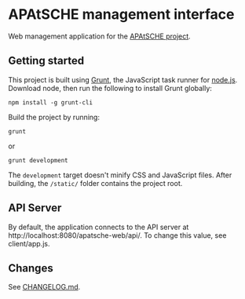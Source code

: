 # APAtSCHE management interface

Web management application for the [APAtSCHE project](https://bitbucket.org/apatscheii/apatsche-web).


## Getting started

This project is built using [Grunt](http://gruntjs.com/), the JavaScript task runner for [node.js](http://nodejs.org/). Download node, then run the following to install Grunt globally:

    npm install -g grunt-cli

Build the project by running:

    grunt

or

    grunt development

The `development` target doesn't minify CSS and JavaScript files.  After building, the `/static/` folder contains the project root.


## API Server

By default, the application connects to the API server at http://localhost:8080/apatsche-web/api/.  To change this value, see client/app.js.

## Changes

See [CHANGELOG.md](CHANGELOG.md).
